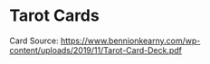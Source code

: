 # Tarot Cards

Card Source: https://www.bennionkearny.com/wp-content/uploads/2019/11/Tarot-Card-Deck.pdf

